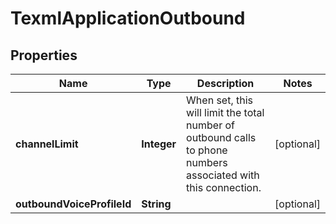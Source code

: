 # TexmlApplicationOutbound

## Properties
Name | Type | Description | Notes
------------ | ------------- | ------------- | -------------
**channelLimit** | **Integer** | When set, this will limit the total number of outbound calls to phone numbers associated with this connection. |  [optional]
**outboundVoiceProfileId** | **String** |  |  [optional]
